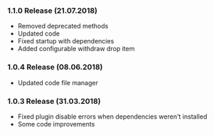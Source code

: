 ### 1.1.0 Release (21.07.2018)
* Removed deprecated methods
* Updated code
* Fixed startup with dependencies
* Added configurable withdraw drop item

### 1.0.4 Release (08.06.2018)
* Updated code file manager

### 1.0.3 Release (31.03.2018)
* Fixed plugin disable errors when dependencies weren't installed
* Some code improvements